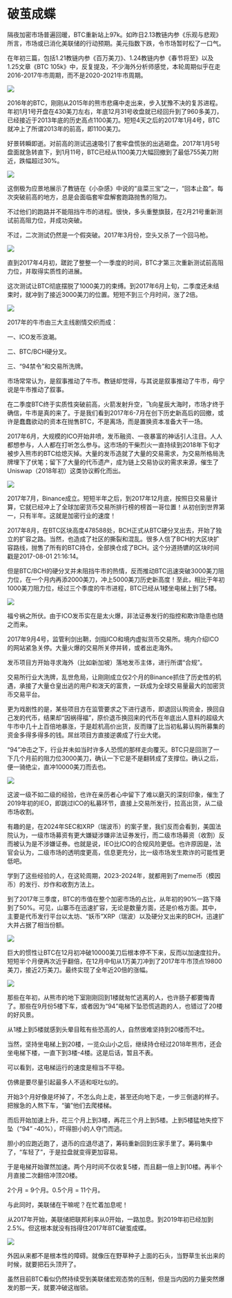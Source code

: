# 破茧成蝶

隔夜加密市场普遍回暖，BTC重新站上97k。如昨日2.13教链内参《乐观与悲观》所言，市场或已消化美联储的行动预期。美元指数下跌，令市场暂时松了一口气。

在年初三篇，包括1.21教链内参《百万美刀》、1.24教链内参《春节将至》以及1.25文章《BTC 105k》中，反复提及，不少海外分析师感觉，本轮周期似乎在走2016-2017牛市周期，而不是2020-2021牛市周期。

![](2025-02-14-A01.jpeg)

2016年的BTC，刚刚从2015年的熊市悲痛中走出来，步入犹豫不决的复苏进程。年初1月1号开盘在430美刀左右，年底12月31号收盘就已经回升到了960多美刀，已经接近于2013年底的历史高点1100美刀。短短4天之后的2017年1月4号，BTC就冲上了所谓2013年的前高，即1100美刀。

好景转瞬即逝。对前高的测试迅速吸引了套牢盘慌张的出逃砸盘。2017年1月5号盘面就急转直下，到1月11号，BTC已经从1100美刀大幅回撤到了最低755美刀附近，跌幅超过30%。

![](2025-02-14-A02.png)

这倒极为应景地展示了教链在《小杂感》中说的“韭菜三宝”之一，“回本止盈”。每次突破前高的地方，总是会面临套牢盘解套跑路抛售的阻力。

不过他们的跑路并不能阻挡牛市的进程。很快，多头重整旗鼓，在2月21号重新测试前高阻力位，并成功突破。

不过，二次测试仍然是一个假突破。2017年3月份，空头又杀了一个回马枪。

![](2025-02-14-A03.png)

直到2017年4月初，蹉跎了整整一个一季度的时间，BTC才第三次重新测试前高阻力位，并取得实质性的进展。

这次测试让BTC彻底摆脱了1000美刀的束缚。到2017年6月上旬，二季度还未结束时，就冲到了接近3000美刀的位置。短短不到三个月时间，涨了2倍。

![](2025-02-14-A04.png)

2017年的牛市由三大主线剧情交织而成：

一、ICO发币浪潮。

二、BTC/BCH硬分叉。

三、“94禁令”和交易所洗牌。

市场常常认为，是叙事推动了牛市。教链却觉得，与其说是叙事推动了牛市，毋宁说是牛市推动了叙事。

在二季度BTC终于实质性突破前高，火箭发射升空，飞向星辰大海时，市场才终于确信，牛市是真的来了。于是我们看到2017年6-7月在创下历史新高后的回撤，或许是蠢蠢欲动的资本在抛售BTC，不是离场，而是置换资本准备大干一场。

2017年6月，大规模的ICO开始井喷，发币融资、一夜暴富的神话引人注目。人人都想参与，人人都在打听怎么参与。这市场的干柴烈火一直持续到2018年下旬才被步入熊市的BTC给熄灭掉。大量的发币造就了大量的交易需求，为交易所格局洗牌埋下了伏笔；留下了大量的代币遗产，成为链上交易协议的需求来源，催生了Uniswap（2018年初）这类协议孵化而出。

![](2025-02-14-A05.jpg)

2017年7月，Binance成立。短短半年之后，到2017年12月底，按照日交易量计算，它就已经冲上了全球加密货币交易所排行榜的榜首一哥位置！从初创到世界第一，只有半年。这就是加密行业的速度！

2017年8月，在BTC区块高度478588处，BCH正式从BTC硬分叉出去，开始了独立的扩容之路。当然，也造成了社区的撕裂和混乱。很多人信了BCH的大区块扩容路线，抛售了所有的BTC持仓，全部换仓成了BCH。这个分道扬镳的区块时间戳是2017-08-01 21:16:14。

但是BTC/BCH的硬分叉并未阻挡牛市的热情，反而推动BTC迅速突破3000美刀阻力位，在一个月内再添2000美刀，冲上5000美刀历史新高度！至此，相比于年初1000美刀阻力位，经过三个季度的牛市进程，BTC已经从1楼坐电梯上到了5楼。

![](2025-02-14-A06.png)

福兮祸之所伏。由于ICO发币实在是太火爆，非法证券发行的指控和欺诈隐患也随之而来。

2017年9月4号，监管利剑出鞘，剑指ICO和境内虚拟货币交易所。境内介绍ICO的网站紧急关停。大量火爆的交易所关停并转，或者出走海外。

发币项目方开始寻求海外（比如新加坡）落地发币主体，进行所谓“合规”。

交易所行业大洗牌，乱世危局，让刚刚成立仅2个月的Binance抓住了历史性的机遇，承接了大量仓皇出逃的用户和泼天的富贵，一跃成为全球交易量最大的加密货币交易平台。

更为戏剧性的是，某些项目方在监管要求之下进行退币，即退回认购资金，换回自己发的代币，结果却“因祸得福”，原价退币换回来的代币在年底出人意料的超级大牛市中几十上百倍地暴涨，于是趁机高价出货，反而赚了比当初私募认购所募集的资金多得多得多的钱。屌丝项目方直接逆袭成了行业大佬。

“94”冲击之下，行业并未如当时许多人恐慌的那样走向覆灭。BTC只是回测了一下几个月前的阻力位3000美刀，确认一下它是不是翻转成了支撑位。确认之后，便一骑绝尘，直冲10000美刀而去也。

![](2025-02-14-A07.png)

这波一级不如二级的经验，也许在亲历者心中留下了难以磨灭的深刻印象，催生了2019年初的IEO，即跳过ICO的私募环节，直接上交易所发行，拉高出货，从二级市场收割。

有趣的是，在2024年SEC和XRP（瑞波币）的案子里，我们反而会看到，美国法院认为，一级市场募资有更大嫌疑涉嫌非法证券发行，而二级市场募资（收割）反而被认为是不涉嫌证券。也就是说，IEO比ICO的合规风险更低。也许原因是，法官会认为，二级市场的透明度更高，信息更充分，比一级市场发生欺诈的可能性更低吧。

学到了这些经验的人，在这轮周期，2023-2024年，就都用到了meme币（模因币）的发行、炒作和收割方法上。

到了2017年三季度，BTC的市值在整个加密市场的占比，从年初的90%一路下降到了50%。可见，山寨币在迅速扩容，无论是数量方面，还是价格方面。其中，主要是代币发行平台以太坊、“妖币”XRP（瑞波）以及硬分叉出来的BCH，迅速扩大并占据了相当份额。

![](2025-02-14-A08.jpg)

巨大的惯性让BTC在12月初冲破10000美刀后根本停不下来，反而以加速度拉升。短短半个月便再次近乎翻倍，在12月中旬从1万美刀冲到了2017年牛市顶点19800美刀，接近2万美刀。最终实现了全年近20倍的涨幅。

![](2025-02-14-A09.png)

那些在年初，从熊市的地下室刚刚回到1楼就匆忙逃离的人，也许肠子都要悔青了。那些在9月份5楼下车，或者因为“94”电梯下坠恐慌逃跑的人，也错过了20楼的好风景。

从1楼上到5楼就感到头晕目眩有些恐高的人，自然很难坚持到20楼而不吐。

当然，坚持坐电梯上到20楼，一览众山小之后，继续持仓经过2018年熊市，还会坐电梯下楼，一直下到3楼-4楼。这是后话，暂且不表。

可以看到，这电梯运行的速度是相当不平稳。

仿佛是要尽量引起最多人不适和呕吐似的。

开始3个月好像是坏掉了，不怎么向上走，甚至还向地下走，一步三倒退的样子。把猴急的人熬下车，“骗”他们去爬楼梯。

而后开始加速上升，花三个月上到3楼，再花三个月上到5楼。上到5楼猛地失控下坠（“94” -40%），吓得胆小的人夺门而逃。

胆小的应跑近跑了，退币的应退尽退了，筹码重新回到庄家手里了。筹码集中了，“车轻了”，于是拉盘就变得更加容易。

于是电梯开始骤然加速。两个月时间不仅收复5楼，而且翻一倍上到10楼。再半个月直接二次翻倍冲顶20楼。

2个月 = 9个月。0.5个月 = 11个月。

与此同时，美联储在干嘛呢？在忙着加息呢！

从2017年开始，美联储把联邦利率从0开始，一路加息。到2019年初已经加到2.5%。但这根本就没有挡得住2017年BTC破茧成蝶。

![](2025-02-14-A10.png)

外因从来都不是根本性的障碍。就像压在野草种子上面的石头，当野草生长出来的时候，就要把石头顶开了。

虽然目前BTC看似仍然持续受到美联储宏观态势的压制，但是当内因的力量突然爆发的那一天，就要冲破这枷锁。
